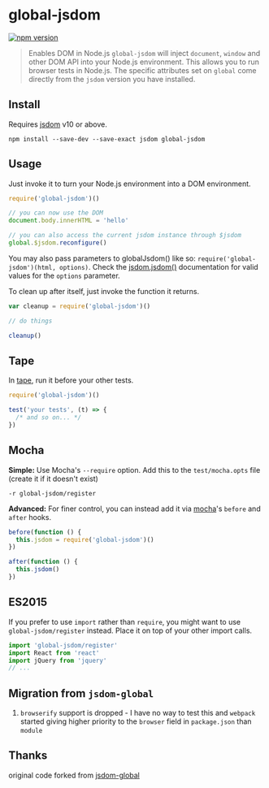 # global-jsdom
[![npm version](http://img.shields.io/npm/v/global-jsdom.svg?style=flat-square)](https://www.npmjs.com/package/global-jsdom)

> Enables DOM in Node.js
`global-jsdom` will inject `document`, `window` and other DOM API into your Node.js environment. This allows you to run browser tests in Node.js. The specific attributes set on `global` come directly from the `jsdom` version you have installed.
## Install

Requires [jsdom][] v10 or above.

```
npm install --save-dev --save-exact jsdom global-jsdom
```

[jsdom]: https://github.com/tmpvar/jsdom

## Usage

Just invoke it to turn your Node.js environment into a DOM environment.

```js
require('global-jsdom')()

// you can now use the DOM
document.body.innerHTML = 'hello'

// you can also access the current jsdom instance through $jsdom
global.$jsdom.reconfigure()
```

You may also pass parameters to globalJsdom() like so: `require('global-jsdom')(html, options)`.
Check the [jsdom.jsdom()][] documentation for valid values for the `options` parameter.

To clean up after itself, just invoke the function it returns.

```js
var cleanup = require('global-jsdom')()

// do things

cleanup()
```

## Tape

In [tape][], run it before your other tests.

```js
require('global-jsdom')()

test('your tests', (t) => {
  /* and so on... */
})
```

## Mocha

__Simple:__ Use Mocha's `--require` option. Add this to the `test/mocha.opts` file (create it if it doesn't exist)

```
-r global-jsdom/register
```

__Advanced:__ For finer control, you can instead add it via [mocha]'s `before` and `after` hooks.

```js
before(function () {
  this.jsdom = require('global-jsdom')()
})

after(function () {
  this.jsdom()
})
```

[tape]: https://github.com/substack/tape
[mocha]: https://mochajs.org/
[jsdom.jsdom()]: https://github.com/tmpvar/jsdom/#for-the-hardcore-jsdomjsdom

## ES2015

If you prefer to use `import` rather than `require`, you might want to use `global-jsdom/register` instead. Place it on top of your other import calls.

```js
import 'global-jsdom/register'
import React from 'react'
import jQuery from 'jquery'
// ...
```

## Migration from `jsdom-global`
1. `browserify` support is dropped - I have no way to test this and `webpack` started giving higher priority to the `browser` field in `package.json` than `module`

## Thanks

original code forked from [jsdom-global](https://github.com/rstacruz/jsdom-global)
